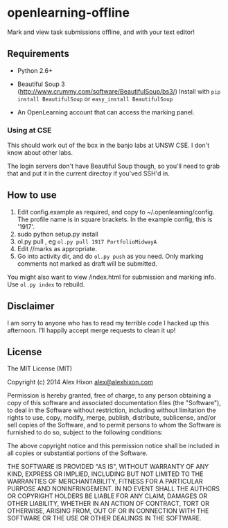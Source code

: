 openlearning-offline
====================

Mark and view task submissions offline, and with your text editor!

Requirements
------------

*   Python 2.6+

*   Beautiful Soup 3 (http://www.crummy.com/software/BeautifulSoup/bs3/)
    Install with `pip install BeautifulSoup` or `easy_install BeautifulSoup`

*   An OpenLearning account that can access the marking panel.

### Using at CSE ###

This should work out of the box in the banjo labs at UNSW CSE. I don't know
about other labs.

The login servers don't have Beautiful Soup though, so you'll need to grab
that and put it in the current directoy if you'ved SSH'd in.

How to use
----------

1. Edit config.example as required, and copy to ~/.openlearning/config. The profile name is
   in square brackets. In the example config, this is '1917'.
2. sudo python setup.py install
3. ol.py pull <profile name> <activity>, eg `ol.py pull 1917 PortfolioMidwayA`
4. Edit <activity>/<user>/marks as appropriate.
5. Go into activity dir, and do `ol.py push` as you need. Only marking comments not marked as
   draft will be submitted.

You might also want to view <activity>/index.html for submission and marking info.
Use `ol.py index` to rebuild.

Disclaimer
----------

I am sorry to anyone who has to read my terrible code I hacked up this
afternoon. I'll happily accept merge requests to clean it up!

License
-------

The MIT License (MIT)

Copyright (c) 2014 Alex Hixon <alex@alexhixon.com>

Permission is hereby granted, free of charge, to any person obtaining a copy
of this software and associated documentation files (the "Software"), to deal
in the Software without restriction, including without limitation the rights
to use, copy, modify, merge, publish, distribute, sublicense, and/or sell
copies of the Software, and to permit persons to whom the Software is
furnished to do so, subject to the following conditions:

The above copyright notice and this permission notice shall be included in
all copies or substantial portions of the Software.

THE SOFTWARE IS PROVIDED "AS IS", WITHOUT WARRANTY OF ANY KIND, EXPRESS OR
IMPLIED, INCLUDING BUT NOT LIMITED TO THE WARRANTIES OF MERCHANTABILITY,
FITNESS FOR A PARTICULAR PURPOSE AND NONINFRINGEMENT. IN NO EVENT SHALL THE
AUTHORS OR COPYRIGHT HOLDERS BE LIABLE FOR ANY CLAIM, DAMAGES OR OTHER
LIABILITY, WHETHER IN AN ACTION OF CONTRACT, TORT OR OTHERWISE, ARISING FROM,
OUT OF OR IN CONNECTION WITH THE SOFTWARE OR THE USE OR OTHER DEALINGS IN
THE SOFTWARE.

